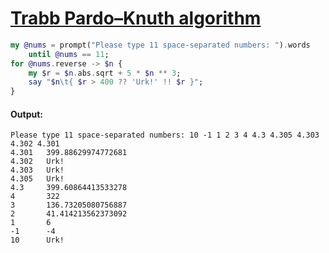 [1]: https://rosettacode.org/wiki/Trabb_Pardo–Knuth_algorithm

# [Trabb Pardo–Knuth algorithm][1]

```raku
my @nums = prompt("Please type 11 space-separated numbers: ").words
    until @nums == 11;
for @nums.reverse -> $n {
    my $r = $n.abs.sqrt + 5 * $n ** 3;
    say "$n\t{ $r > 400 ?? 'Urk!' !! $r }";
}
```

#### Output:
```
Please type 11 space-separated numbers: 10 -1 1 2 3 4 4.3 4.305 4.303 4.302 4.301
4.301   399.88629974772681
4.302   Urk!
4.303   Urk!
4.305   Urk!
4.3     399.60864413533278
4       322
3       136.73205080756887
2       41.414213562373092
1       6
-1      -4
10      Urk!
```